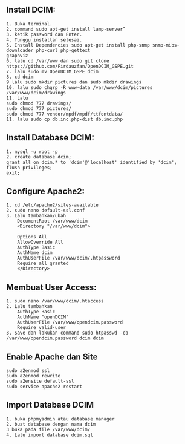 ## Install DCIM:
	1. Buka terminal.
	2. command sudo apt-get install lamp-server^
	3. ketik password dan Enter.
	4. Tunggu installan selesai.
	5. Install Dependencies sudo apt-get install php-snmp snmp-mibs-downloader php-curl php-gettext
	graphviz
	6. lalu cd /var/www dan sudo git clone https://github.com/Firdauzfan/OpenDCIM_GSPE.git
	7. lalu sudo mv OpenDCIM_GSPE dcim
	8. cd dcim
	9 lalu sudo mkdir pictures dan sudo mkdir drawings
	10. lalu sudo chgrp -R www-data /var/www/dcim/pictures /var/www/dcim/drawings
	11. Lalu
	sudo chmod 777 drawings/
	sudo chmod 777 pictures/
	sudo chmod 777 vendor/mpdf/mpdf/ttfontdata/
	11. lalu sudo cp db.inc.php-dist db.inc.php

## Install Database DCIM:
	1. mysql -u root -p
	2. create database dcim;
	grant all on dcim.* to 'dcim'@'localhost' identified by 'dcim';
	flush privileges;
	exit;

## Configure Apache2:
	1. cd /etc/apache2/sites-available
	2. sudo nano default-ssl.conf
	3. Lalu tambahkan/ubah
	    DocumentRoot /var/www/dcim
	    <Directory "/var/www/dcim">

	    Options All
	    AllowOverride All
	    AuthType Basic
	    AuthName dcim
	    AuthUserFile /var/www/dcim/.htpassword
	    Require all granted
	    </Directory>

## Membuat User Access:
	1. sudo nano /var/www/dcim/.htaccess
	2. Lalu tambahkan
		AuthType Basic
		AuthName "openDCIM"
		AuthUserFile /var/www/opendcim.password
		Require valid-user
	3. Save dan lakukan command sudo htpasswd -cb /var/www/opendcim.password dcim dcim

## Enable Apache dan Site
	sudo a2enmod ssl
	sudo a2enmod rewrite
	sudo a2ensite default-ssl
	sudo service apache2 restart

## Import Database DCIM
	1. buka phpmyadmin atau database manager
	2. buat database dengan nama dcim
	3 buka pada file /var/www/dcim/
	4. Lalu import database dcim.sql
